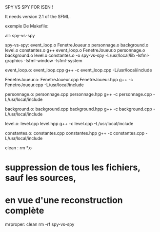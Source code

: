 
SPY VS SPY FOR ISEN !

It needs version 2.1 of the SFML.


exemple De Makefile:


all: spy-vs-spy

spy-vs-spy: event_loop.o FenetreJoueur.o personnage.o background.o level.o constantes.o 
	g++ event_loop.o FenetreJoueur.o personnage.o background.o level.o constantes.o -o spy-vs-spy -L/usr/local/lib -lsfml-graphics -lsfml-window -lsfml-system

event_loop.o: event_loop.cpp
	g++ -c event_loop.cpp -L/usr/local/include

FenetreJoueur.o: FenetreJoueur.cpp FenetreJoueur.hpp
	g++ -c FenetreJoueur.cpp -L/usr/local/include

personnage.o: personnage.cpp personnage.hpp
	g++ -c personnage.cpp -L/usr/local/include

background.o: background.cpp background.hpp
	g++ -c background.cpp -L/usr/local/include

level.o: level.cpp level.hpp
	g++ -c level.cpp -L/usr/local/include

constantes.o: constantes.cpp constantes.hpp
	g++ -c constantes.cpp -L/usr/local/include

clean :
	rm *.o

# suppression de tous les fichiers, sauf les sources,
# en vue d'une reconstruction complète
mrproper: clean
	rm -rf spy-vs-spy
